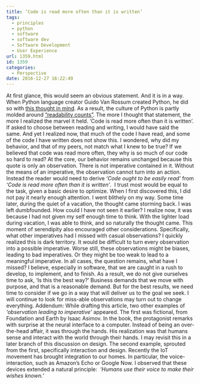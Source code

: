 ```yaml
---
title: ‘Code is read more often than it is written’
tags:
  - principles
  - python
  - software
  - software dev
  - Software Development
  - User Experience
url: 1359.html
id: 1359
categories:
  - Perspective
date: 2016-12-27 16:22:49
---
```


At first glance, this would seem an obvious statement. And it is in a way. When Python language creator Guido Van Rossum created Python, he did so with [this thought in mind](https://www.python.org/dev/peps/pep-0008/). As a result, the culture of Python is partly molded around [“readability counts”](https://www.python.org/dev/peps/pep-0020/). The more I thought that statement, the more I realized the marvel it held. ‘Code is read more often than it is written’. If asked to choose between reading and writing, I would have said the same. And yet I realized now, that much of the code I have read, and some of the code I have written does not show this. I wondered, why did my behavior, and that of my peers, not match what I knew to be true? If we believed that code was read more often, they why is so much of our code so hard to read? At the core, our behavior remains unchanged because this quote is only an observation. There is not imperative contained in it. Without the means of an imperative, the observation cannot turn into an action. Instead the reader would need to derive _‘Code ought to be easily read’_ from _‘Code is read more often than it is written’_.  I trust most would be equal to the task, given a basic desire to optimize. When I first discovered this, I did not pay it nearly enough attention. I went blithely on my way. Some time later, during the quiet of a vacation, the thought came storming back. I was left dumbfounded. How could I have not seen it earlier? I realize now, it was because I had not given my self enough time to think. With the lighter load during vacation, I was able to think, and so naturally the thought came. This moment of serendipity also encouraged other considerations. Specifically, what other imperatives had I missed with casual observations? I quickly realized this is dark territory. It would be difficult to turn every observation into a possible imperative. Worse still, these observations might be biases, leading to bad imperatives. Or they might be too weak to lead to a meaningful imperative. In all cases, the question remains, what have I missed? I believe, especially in software, that we are caught in a rush to develop, to implement, and to finish. As a result, we do not give ourselves time to ask, ‘Is this the best way?’ Business demands that we move with purpose, and that is a reasonable demand. But for the best results, we need time to consider if we go in a way that will deliver us to the goal we seek. I will continue to look for miss-able observations may turn out to change everything. Addendum: While drafting this article, two other examples of _‘observation leading to imperative’_ appeared. The first was fictional, from Foundation and Earth by Isaac Asimov. In the book, the protagonist remarks with surprise at the neural interface to a computer. Instead of being an over-the-head affair, it was through the hands. His realization was that humans sense and interact with the world through their hands. I may revisit this in a later branch of this discussion on design. The second example, sprouted from the first, specifically interaction and design. Recently the IoT movement has brought integration to our homes. In particular, the voice-interaction, such as Amazon’s Echo or Google Now. I observed that these devices extended a natural principle:  _‘Humans use their voice to make their wishes known.’_